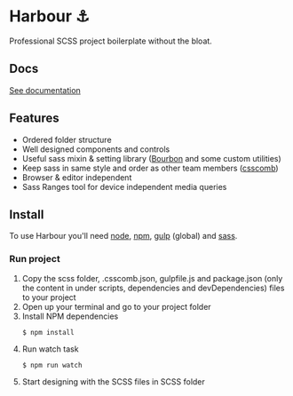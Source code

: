 # Harbour ⚓
Professional SCSS project boilerplate without the bloat.

## Docs
[See documentation](docs/README.md)

## Features
- Ordered folder structure
- Well designed components and controls
- Useful sass mixin & setting library ([Bourbon](http://bourbon.io/) and some custom utilities)
- Keep sass in same style and order as other team members ([csscomb](http://csscomb.com/))
- Browser & editor independent
- Sass Ranges tool for device independent media queries

## Install
To use Harbour you'll need [node](https://nodejs.org/), [npm](https://www.npmjs.com/), [gulp](https://github.com/gulpjs/gulp/blob/master/docs/getting-started.md) (global) and [sass](http://sass-lang.com/).

### Run project
1. Copy the scss folder, .csscomb.json, gulpfile.js and package.json (only the content in under scripts, dependencies and devDependencies) files to your project
2. Open up your terminal and go to your project folder
3. Install NPM dependencies
	```
	$ npm install
	```
4. Run watch task
	```
	$ npm run watch
	```
5. Start designing with the SCSS files in SCSS folder
